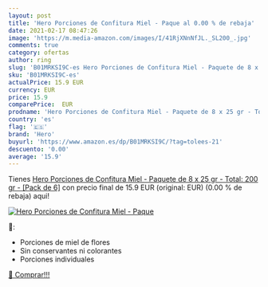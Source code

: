 ```yaml
---
layout: post
title: 'Hero Porciones de Confitura Miel - Paque al 0.00 % de rebaja'
date: 2021-02-17 08:47:26
image: 'https://m.media-amazon.com/images/I/41RjXNnNfJL._SL200_.jpg'
comments: true
category: ofertas
author: ring
slug: 'B01MRKSI9C-es Hero Porciones de Confitura Miel - Paquete de 8 x 25 gr -...'
sku: 'B01MRKSI9C-es'
actualPrice: 15.9 EUR
currency: EUR
price: 15.9
comparePrice:  EUR
prodname: 'Hero Porciones de Confitura Miel - Paquete de 8 x 25 gr - Total: 200 gr - [Pack de 6]'
country: 'es'
flag: '🇪🇸'
brand: 'Hero'
buyurl: 'https://www.amazon.es/dp/B01MRKSI9C/?tag=tolees-21'
descuento: '0.00'
average: '15.9'
---
```


Tienes [Hero Porciones de Confitura Miel - Paquete de 8 x 25 gr - Total: 200 gr - [Pack de 6]](https://www.amazon.es/dp/B01MRKSI9C/?tag=tolees-21) con precio final de  15.9 EUR (original:  EUR) (0.00 %  de rebaja) aqui!

[![Hero Porciones de Confitura Miel - Paque](https://m.media-amazon.com/images/I/41RjXNnNfJL._SL200_.jpg)](https://www.amazon.es/dp/B01MRKSI9C/?tag=tolees-21)

🔎:

- Porciones de miel de flores
- Sin conservantes ni colorantes
- Porciones individuales

[🛒 Comprar!!!](https://www.amazon.es/dp/B01MRKSI9C/?tag=tolees-21)

